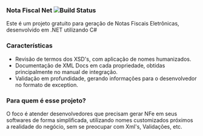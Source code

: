 ### Nota Fiscal Net  ![Build Status](https://ci.appveyor.com/api/projects/status/rbbqi20g8msknnf1/branch/develop) 
Este é um projeto gratuito para geração de Notas Fiscais Eletrônicas, desenvolvido em .NET utilizando C#

### Características
* Revisão de termos dos XSD's, com aplicação de nomes humanizados.
* Documentação de XML Docs em cada propriedade, obtidas principalmente no manual de integração.
* Validação em profundidade, gerando informações para o desenvolvedor no formato de exception.

### Para quem é esse projeto?
O foco é atender desenvolvedores que precisam gerar NFe em seus softwares de forma simplificada, utilizando nomes customizados próximos a realidade do negócio, sem se preocupar com Xml's, Validações, etc.

